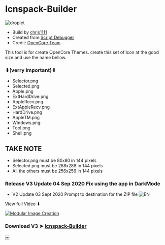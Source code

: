 # Icnspack-Builder

![droplet](https://user-images.githubusercontent.com/6248794/92038832-04a88980-ed42-11ea-9257-19556c6444bd.png)

- Build by [chris1111](https://github.com/chris1111/)
- Created from [Script Debugger](https://latenightsw.com/)
- Credit: [OpenCore Team](https://github.com/acidanthera/OpenCorePkg)

This tool is for create OpenCore Themes. create this set of Icon at the good size and use the name bellow.
### ⬇(verry important)⬇
 
- Selector.png
- Selected.png
- Apple.png
- ExtHardDrive.png
- AppleRecv.png
- ExtAppleRecv.png
- HardDrive.png
- AppleTM.png
- Windows.png
- Tool.png
- Shell.png

## TAKE NOTE 
- Selector.png must be 80x80 in 144 pixels
- Selected.png must be 288x288 in 144 pixels
- All the others must be 256x256 in 144 pixels


### Release V3 Update 04 Sep 2020 Fix using the app in DarkMode
- V2 Update 03 Sept 2020 Prompt to destination for the ZIP file
![EN](https://user-images.githubusercontent.com/6248794/92121680-8d6a0880-edc8-11ea-96a4-7630a7ca6e51.png)


View full Video ⬇︎

[![Modular Image Creation](https://i.ibb.co/K5bFrB5/VIDEO.png)](https://youtu.be/nxrENX-bslg)


### Download V3 ➤ [Icnspack-Builder](https://github.com/chris1111/Icnspack-Builder/releases/tag/V3)

￼

